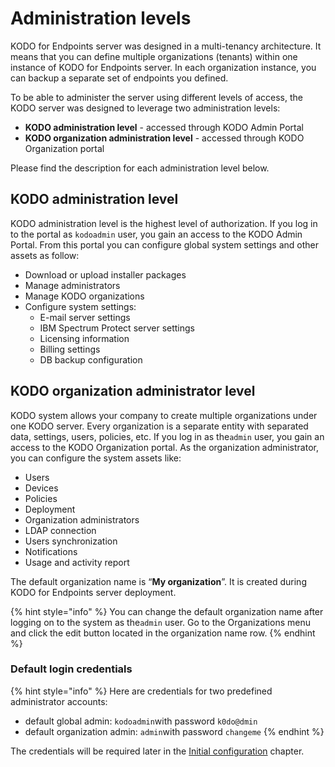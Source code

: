 # Administration levels

KODO for Endpoints server was designed in a multi-tenancy architecture. It means that you can define multiple organizations \(tenants\) within one instance of KODO for Endpoints server. In each organization instance, you can backup a separate set of endpoints you defined. 

To be able to administer the server using different levels of access, the KODO server was designed to leverage two administration levels:

* **KODO administration level** - accessed through KODO Admin Portal
* **KODO organization administration level** - accessed through KODO Organization portal

Please find the description for each administration level below.

## KODO administration level

KODO administration level is the highest level of authorization. If you log in to the portal as `kodoadmin` user, you gain an access to the KODO Admin Portal.  From this portal you can configure global system settings and other assets as follow:

* Download or upload installer packages
* Manage administrators
* Manage KODO organizations
* Configure system settings:
  * E-mail server settings
  * IBM Spectrum Protect server settings
  * Licensing information
  * Billing settings
  * DB backup configuration

## KODO organization administrator level

KODO system allows your company to create multiple organizations under one KODO server. Every organization is a separate entity with separated data, settings, users, policies, etc. If you log in as the`admin` user, you gain an access to the KODO Organization portal. As the organization administrator, you can configure the system assets like:

* Users
* Devices
* Policies
* Deployment
* Organization administrators
* LDAP connection
* Users synchronization
* Notifications
* Usage and activity report

The default organization name is “**My organization**”. It is created during KODO for Endpoints server deployment.

{% hint style="info" %}
You can change the default organization name after logging on to the system as the`admin` user. Go to the Organizations menu and click the edit button located in the organization name row.
{% endhint %}

### Default login credentials

{% hint style="info" %}
Here are credentials for two predefined administrator accounts:

* default global admin: `kodoadmin`with password `k0do@dmin` 
* default organization admin: `admin`with password `changeme`
{% endhint %}

The credentials will be required later in the [Initial configuration](initial-configuration.md) chapter. 

